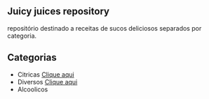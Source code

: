## Juicy juices repository

repositório destinado a receitas de sucos deliciosos separados por categoria.

## Categorias
* Citricas [Clique aqui](https://github.com/Juice-Team/juice-recipes/tree/master/citrus)
* Diversos [Clique aqui](https://github.com/Juice-Team/juice-recipes/tree/master/several)
* Alcoolicos 
